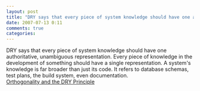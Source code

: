 ```yaml
---
layout: post
title: "DRY says that every piece of system knowledge should have one authoritative, unambiguous representation. Every piece of knowledge in the development of something should have a single representation. A system's knowledge is far broader than just its code. It refers to database schemas, test plans, the build system, even documentation."
date: 2007-07-13 0:11
comments: true
categories: 
---
```


DRY says that every piece of system knowledge should have one authoritative, unambiguous representation. Every piece of knowledge in the development of something should have a single representation. A system's knowledge is far broader than just its code. It refers to database schemas, test plans, the build system, even documentation.<br/><a href="http://www.artima.com/intv/dry.html">Orthogonality and the DRY Principle</a>

